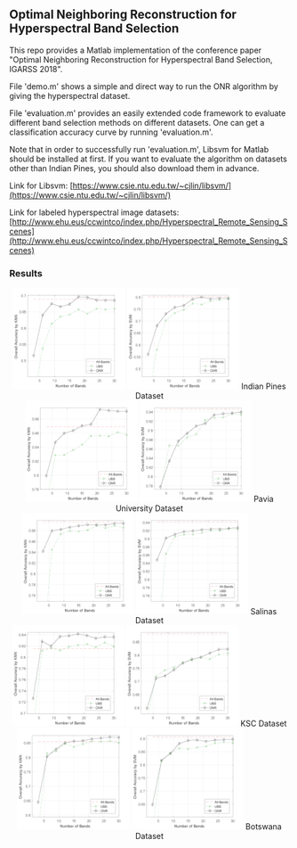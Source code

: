 ## Optimal Neighboring Reconstruction for Hyperspectral Band Selection

This repo provides a Matlab implementation of the conference paper "Optimal Neighboring Reconstruction for Hyperspectral Band Selection, IGARSS 2018".

File 'demo.m' shows a simple and direct way to run the ONR algorithm by giving the hyperspectral dataset. 

File 'evaluation.m' provides an easily extended code framework to evaluate different band selection methods on different datasets. One can get a classification accuracy curve by running 'evaluation.m'.

Note that in order to successfully run 'evaluation.m', Libsvm for Matlab should be installed at first.
If you want to evaluate the algorithm on datasets other than Indian Pines, you should also download them in advance.

Link for Libsvm: [https://www.csie.ntu.edu.tw/~cjlin/libsvm/](https://www.csie.ntu.edu.tw/~cjlin/libsvm/)

Link for labeled hyperspectral image datasets: [http://www.ehu.eus/ccwintco/index.php/Hyperspectral_Remote_Sensing_Scenes](http://www.ehu.eus/ccwintco/index.php/Hyperspectral_Remote_Sensing_Scenes)

### Results
<center>
<img src="fig/1.png" width='40%' height='35%' />
<img src="fig/2.png" width='40%' height='35%' />
Indian Pines Dataset
</center>

<center>
<img src="fig/3.png" width='40%' height='35%' />
<img src="fig/4.png" width='40%' height='35%' />
Pavia University Dataset
</center>

<center>
<img src="fig/5.png" width='40%' height='35%' />
<img src="fig/6.png" width='40%' height='35%' />
Salinas Dataset
</center>

<center>
<img src="fig/7.png" width='40%' height='35%' />
<img src="fig/8.png" width='40%' height='35%' />
KSC Dataset
</center>

<center>
<img src="fig/9.png" width='40%' height='35%' />
<img src="fig/10.png" width='40%' height='35%' />
Botswana Dataset
</center>
